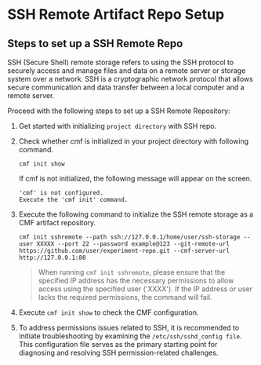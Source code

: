 # SSH Remote Artifact Repo Setup
## Steps to set up a SSH Remote Repo
SSH (Secure Shell) remote storage refers to using the SSH protocol to securely access and manage files and data on a remote server or storage system over a network. SSH is a cryptographic network protocol that allows secure communication and data transfer between a local computer and a remote server.

Proceed with the following steps to set up a SSH Remote Repository:

1. Get started with initializing `project directory` with SSH repo.                                       
2. Check whether cmf is initialized in your project directory with following command.
   ```
   cmf init show
   ```
   If cmf is not initialized, the following message will appear on the screen.
   ```
   'cmf' is not configured.
   Execute the 'cmf init' command.
   ```

3.  Execute the following command to initialize the SSH remote storage as a CMF artifact repository.
    ```
    cmf init sshremote --path ssh://127.0.0.1/home/user/ssh-storage --user XXXXX --port 22 --password example@123 --git-remote-url https://github.com/user/experiment-repo.git --cmf-server-url http://127.0.0.1:80 
    ```
    > When running `cmf init sshremote`, please ensure that the specified IP address has the necessary permissions to allow access using the specified user ('XXXX'). If the IP address or user lacks the required permissions, the command will fail.

4. Execute `cmf init show` to check the CMF configuration.
5. To address permissions issues related to SSH, it is recommended to initiate troubleshooting by examining the `/etc/ssh/sshd_config file`. This configuration file serves as the primary starting point for diagnosing and resolving SSH permission-related challenges.

